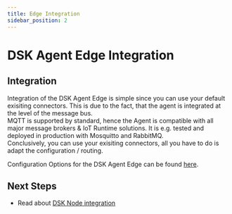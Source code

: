 ```yaml
---
title: Edge Integration
sidebar_position: 2
---
```


# DSK Agent Edge Integration

## Integration

Integration of the DSK Agent Edge is simple since you can use your default exisiting connectors.
This is due to the fact, that the agent is integrated at the level of the message bus. <br />
MQTT is supported by standard, hence the Agent is compatible with all major message brokers & IoT Runtime solutions. It is e.g. tested and deployed in production with Mosquitto and RabbitMQ.<br />
Conclusively, you can use your exisiting connectors, all you have to do is adapt the configuration / routing.

Configuration Options for the DSK Agent Edge can be found [here](./configuration.md).

## Next Steps

- Read about [DSK Node integration](../../node/overview.md)
